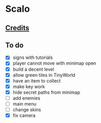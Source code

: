 # Scalo

## [Credits](credits.md)

## To do

- [x] signs with tutorials
- [x] player cannot move with minimap open
- [x] build a decent level
- [x] allow green tiles in TinyWorld
- [x] have an item to collect
- [x] make key work
- [x] hide secret paths from minimap
- [ ] add enemies
- [ ] main menu
- [ ] change skins
- [x] fix camera
